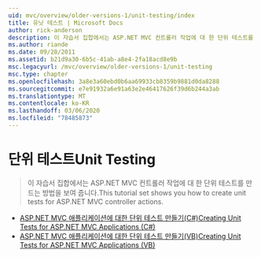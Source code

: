 ```yaml
---
uid: mvc/overview/older-versions-1/unit-testing/index
title: 유닛 테스트 | Microsoft Docs
author: rick-anderson
description: 이 자습서 집합에서는 ASP.NET MVC 컨트롤러 작업에 대 한 단위 테스트를 만드는 방법을 보여 줍니다.
ms.author: riande
ms.date: 09/28/2011
ms.assetid: b21d9a30-6b5c-41ab-a8e4-2fa18acd8e9b
msc.legacyurl: /mvc/overview/older-versions-1/unit-testing
msc.type: chapter
ms.openlocfilehash: 3a8e3a60ebd0b6aa69933cb8359b9881d0da8288
ms.sourcegitcommit: e7e91932a6e91a63e2e46417626f39d6b244a3ab
ms.translationtype: MT
ms.contentlocale: ko-KR
ms.lasthandoff: 03/06/2020
ms.locfileid: "78485873"
---
```

# <a name="unit-testing"></a><span data-ttu-id="c02d0-103">단위 테스트</span><span class="sxs-lookup"><span data-stu-id="c02d0-103">Unit Testing</span></span>

> <span data-ttu-id="c02d0-104">이 자습서 집합에서는 ASP.NET MVC 컨트롤러 작업에 대 한 단위 테스트를 만드는 방법을 보여 줍니다.</span><span class="sxs-lookup"><span data-stu-id="c02d0-104">This tutorial set shows you how to create unit tests for ASP.NET MVC controller actions.</span></span>

- [<span data-ttu-id="c02d0-105">ASP.NET MVC 애플리케이션에 대한 단위 테스트 만들기(C#)</span><span class="sxs-lookup"><span data-stu-id="c02d0-105">Creating Unit Tests for ASP.NET MVC Applications (C#)</span></span>](creating-unit-tests-for-asp-net-mvc-applications-cs.md)
- [<span data-ttu-id="c02d0-106">ASP.NET MVC 애플리케이션에 대한 단위 테스트 만들기(VB)</span><span class="sxs-lookup"><span data-stu-id="c02d0-106">Creating Unit Tests for ASP.NET MVC Applications (VB)</span></span>](creating-unit-tests-for-asp-net-mvc-applications-vb.md)
